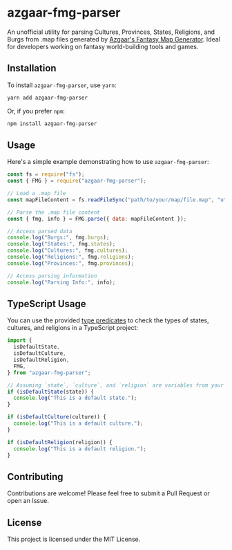 # azgaar-fmg-parser

An unofficial utility for parsing Cultures, Provinces, States, Religions, and Burgs from .map files generated by [Azgaar's Fantasy Map Generator](https://azgaar.github.io/Fantasy-Map-Generator/). Ideal for developers working on fantasy world-building tools and games.

## Installation

To install `azgaar-fmg-parser`, use `yarn`:

```bash
yarn add azgaar-fmg-parser
```

Or, if you prefer `npm`:

```bash
npm install azgaar-fmg-parser
```

## Usage

Here's a simple example demonstrating how to use `azgaar-fmg-parser`:

```javascript
const fs = require("fs");
const { FMG } = require("azgaar-fmg-parser");

// Load a .map file
const mapFileContent = fs.readFileSync("path/to/your/map/file.map", "utf-8");

// Parse the .map file content
const { fmg, info } = FMG.parse({ data: mapFileContent });

// Access parsed data
console.log("Burgs:", fmg.burgs);
console.log("States:", fmg.states);
console.log("Cultures:", fmg.cultures);
console.log("Religions:", fmg.religions);
console.log("Provinces:", fmg.provinces);

// Access parsing information
console.log("Parsing Info:", info);
```

## TypeScript Usage

You can use the provided [type predicates](https://www.typescriptlang.org/docs/handbook/2/narrowing.html#using-type-predicates) to check the types of states, cultures, and religions in a TypeScript project:

```javascript
import {
  isDefaultState,
  isDefaultCulture,
  isDefaultReligion,
  FMG,
} from "azgaar-fmg-parser";

// Assuming `state`, `culture`, and `religion` are variables from your parsed data
if (isDefaultState(state)) {
  console.log("This is a default state.");
}

if (isDefaultCulture(culture)) {
  console.log("This is a default culture.");
}

if (isDefaultReligion(religion)) {
  console.log("This is a default religion.");
}
```

## Contributing

Contributions are welcome! Please feel free to submit a Pull Request or open an Issue.

## License

This project is licensed under the MIT License.
